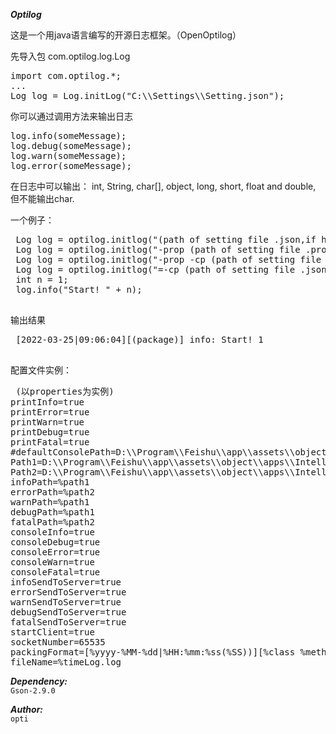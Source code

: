 **_Optilog_**

这是一个用java语言编写的开源日志框架。（OpenOptilog）
<p>
先导入包 com.optilog.log.Log
<pre>
import com.optilog.*;
...
Log log = Log.initLog("C:\\Settings\\Setting.json");
</pre>
你可以通过调用方法来输出日志
<pre>
log.info(someMessage);
log.debug(someMessage);
log.warn(someMessage);
log.error(someMessage);
</pre>
在日志中可以输出： int,
String,
char[],
object,
long,
short,
float and double,
但不能输出char.
 <p>
 一个例子：
 <pre>
 Log log = optilog.initlog("(path of setting file .json,if haven't,make it blank)");
 Log log = optilog.initlog("-prop (path of setting file .properties,if haven't,make it blank)");
 Log log = optilog.initlog("-prop -cp (path of setting file .properties in classpath,if haven't,make it blank)");
 Log log = optilog.initlog("=-cp (path of setting file .json in classpath,if haven't,make it blank)");
 int n = 1;
 log.info("Start! " + n);
 </pre>
 输出结果
 <pre>
 [2022-03-25|09:06:04][(package)] info: Start! 1
 </pre>
 <p>
 配置文件实例：
 <pre> (以properties为实例)
printInfo=true
printError=true
printWarn=true
printDebug=true
printFatal=true
#defaultConsolePath=D:\\Program\\Feishu\\app\\assets\\object\\apps\\Intellij-IDEA\\Project\\Optilog-Client\\src\\test\\resources\\logs
Path1=D:\\Program\\Feishu\\app\\assets\\object\\apps\\Intellij-IDEA\\Project\\Optilog-Client\\src\\test\\resources\\logs
Path2=D:\\Program\\Feishu\\app\\assets\\object\\apps\\Intellij-IDEA\\Project\\Optilog-Client\\src\\test\\resources
infoPath=%path1
errorPath=%path2
warnPath=%path1
debugPath=%path1
fatalPath=%path2
consoleInfo=true
consoleDebug=true
consoleError=true
consoleWarn=true
consoleFatal=true
infoSendToServer=true
errorSendToServer=true
warnSendToServer=true
debugSendToServer=true
fatalSendToServer=true
startClient=true
socketNumber=65535
packingFormat=[%yyyy-%MM-%dd|%HH:%mm:%ss(%SS))][%class %method(%file:%line)/%thread] %level:%msg
fileName=%timeLog.log
</pre>

**_Dependency:_**
\
`Gson-2.9.0`

_**Author:**_
\
`opti`